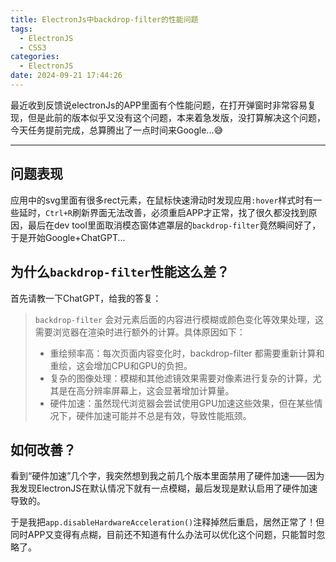 ```yaml
---
title: ElectronJs中backdrop-filter的性能问题
tags:
  - ElectronJS
  - CSS3
categories:
  - ElectronJS
date: 2024-09-21 17:44:26
---
```


最近收到反馈说electronJs的APP里面有个性能问题，在打开弹窗时非常容易复现，但是此前的版本似乎又没有这个问题，本来着急发版，没打算解决这个问题，今天任务提前完成，总算腾出了一点时间来Google...😅

<!-- more -->

---

## 问题表现

应用中的svg里面有很多rect元素，在鼠标快速滑动时发现应用`:hover`样式时有一些延时，`Ctrl+R`刷新界面无法改善，必须重启APP才正常，找了很久都没找到原因，最后在dev tool里面取消模态窗体遮罩层的`backdrop-filter`竟然瞬间好了，于是开始Google+ChatGPT...

## 为什么`backdrop-filter`性能这么差？

首先请教一下ChatGPT，给我的答复：

> `backdrop-filter` 会对元素后面的内容进行模糊或颜色变化等效果处理，这需要浏览器在渲染时进行额外的计算。具体原因如下：
>
> * 重绘频率高：每次页面内容变化时，backdrop-filter 都需要重新计算和重绘，这会增加CPU和GPU的负担。
> * 复杂的图像处理：模糊和其他滤镜效果需要对像素进行复杂的计算，尤其是在高分辨率屏幕上，这会显著增加计算量。
> * 硬件加速：虽然现代浏览器会尝试使用GPU加速这些效果，但在某些情况下，硬件加速可能并不总是有效，导致性能瓶颈。

## 如何改善？

看到“硬件加速”几个字，我突然想到我之前几个版本里面禁用了硬件加速——因为我发现ElectronJS在默认情况下就有一点模糊，最后发现是默认启用了硬件加速导致的。

于是我把`app.disableHardwareAcceleration()`注释掉然后重启，居然正常了！但同时APP又变得有点糊，目前还不知道有什么办法可以优化这个问题，只能暂时忽略了。
